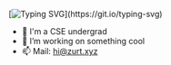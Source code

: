 [![Typing SVG](https://readme-typing-svg.herokuapp.com/?color=00CAB1&size=40&width=900&height=100&lines=👋+Hello,+world!)](https://git.io/typing-svg)
- 👀 I'm a CSE undergrad
- 🤝 I’m working on something cool
- 📫 Mail: hi@zurt.xyz
